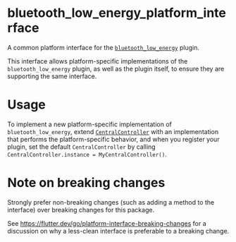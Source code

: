 # bluetooth_low_energy_platform_interface

A common platform interface for the [`bluetooth_low_energy`][1] plugin.

This interface allows platform-specific implementations of the `bluetooth_low_energy`
plugin, as well as the plugin itself, to ensure they are supporting the
same interface.

# Usage

To implement a new platform-specific implementation of `bluetooth_low_energy`, extend
[`CentralController`][2] with an implementation that performs the
platform-specific behavior, and when you register your plugin, set the default
`CentralController` by calling
`CentralController.instance = MyCentralController()`.

# Note on breaking changes

Strongly prefer non-breaking changes (such as adding a method to the interface)
over breaking changes for this package.

See https://flutter.dev/go/platform-interface-breaking-changes for a discussion
on why a less-clean interface is preferable to a breaking change.

[1]: https://pub.dev/packages/bluetooth_low_energy
[2]: lib/src/central_controller.dart
